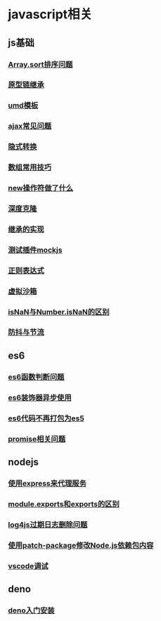 <!-- --- -->
<!-- sidebar: false -->
<!-- --- -->
# javascript相关

## js基础 ##
### [Array.sort排序问题](./common/sort)
### [原型链继承](./common/prototype)
### [umd模板](./common/umd)
### [ajax常见问题](./common/ajax)
### [隐式转换](./common/equal)
### [数组常用技巧](./common/array)
### [new操作符做了什么](./common/new)
### [深度克隆](./common/clone)
### [继承的实现](./common/extend)
### [测试插件mockjs](./common/mockjs)
### [正则表达式](./common/regExp)
### [虚拟沙箱](./common/vm)
### [isNaN与Number.isNaN的区别](./common/NaN)
### [防抖与节流](./common/throttle)

## es6 ##
### [es6函数判断问题](./es6/func)
### [es6装饰器异步使用](./es6/descriptor)
### [es6代码不再打包为es5](./es6/es5)
### [promise相关问题](./es6/promise)

## nodejs ##
### [使用express来代理服务](./nodejs/express)
### [module.exports和exports的区别](./nodejs/exports)
### [log4js过期日志删除问题](./nodejs/log4js)
### [使用patch-package修改Node.js依赖包内容](./nodejs/patch)
### [vscode调试](./nodejs/vscode)

## deno ##
### [deno入门安装](./deno/install)
